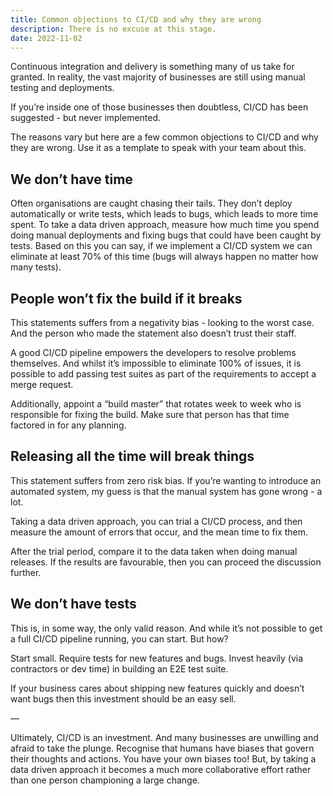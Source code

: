 ```yaml
---
title: Common objections to CI/CD and why they are wrong
description: There is no excuse at this stage.
date: 2022-11-02
---
```


Continuous integration and delivery is something many of us take for granted. In reality, the vast majority of businesses are still using manual testing and deployments.

If you’re inside one of those businesses then doubtless, CI/CD has been suggested - but never implemented.

The reasons vary but here are a few common objections to CI/CD and why they are wrong. Use it as a template to speak with your team about this.


## We don’t have time

Often organisations are caught chasing their tails. They don’t deploy automatically or write tests, which leads to bugs, which leads to more time spent.
To take a data driven approach, measure how much time you spend doing manual deployments and fixing bugs that could have been caught by tests. Based on this you can say, if we implement a CI/CD system we can eliminate at least 70% of this time (bugs will always happen no matter how many tests).

## People won’t fix the build if it breaks

This statements suffers from a negativity bias - looking to the worst case. And the person who made the statement also doesn’t trust their staff.

A good CI/CD pipeline empowers the developers to resolve problems themselves. And whilst it’s impossible to eliminate 100% of issues, it is possible to add passing test suites as part of the requirements to accept a merge request.

Additionally, appoint a “build master” that rotates week to week who is responsible for fixing the build. Make sure that person has that time factored in for any planning.


## Releasing all the time will break things

This statement suffers from zero risk bias. If you’re wanting to introduce an automated system, my guess is that the manual system has gone wrong - a lot.

Taking a data driven approach, you can trial a CI/CD process, and then measure the amount of errors that occur, and the mean time to fix them.

After the trial period, compare it to the data taken when doing manual releases. If the results are favourable, then you can proceed the discussion further.

## We don’t have tests

This is, in some way, the only valid reason. And while it’s not possible to get a full CI/CD pipeline running, you can start. But how?

Start small. Require tests for new features and bugs. Invest heavily (via contractors or dev time) in building an E2E test suite.

If your business cares about shipping new features quickly and doesn’t want bugs then this investment should be an easy sell.

—

Ultimately, CI/CD is an investment. And many businesses are unwilling and afraid to take the plunge. Recognise that humans have biases that govern their thoughts and actions. You have your own biases too! 
But, by taking a data driven approach it becomes a much more collaborative effort rather than one person championing a large change.
